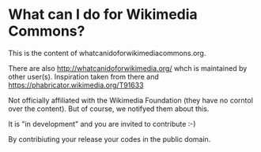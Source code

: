 # What can I do for Wikimedia Commons?

This is the content of whatcanidoforwikimediacommons.org.

There are also http://whatcanidoforwikimedia.org/ whch is maintained by other user(s). Inspiration taken from there and https://phabricator.wikimedia.org/T91633

Not officially affiliated with the Wikimedia Foundation (they have no corntol over the content). But of course, we notifyed them about this.

It is "in development" and you are invited to contribute :-)

By contribiuting your release your codes in the public domain.

